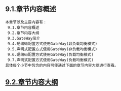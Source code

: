 
## 9.1.章节内容概述
    本章节涉及主要内容有：
     9.1.章节内容概述
     9.2.章节内容大纲
     9.3.GateWay简介
     9.4.硬编码配置方式使用GateWay(非负载均衡模式)
     9.5.声明式配置方式使用GateWay(非负载均衡模式)
     9.6.硬编码配置方式使用GateWay(负载均衡模式)
     9.7.声明式配置方式使用GateWay(负载均衡模式)
	具体每个小节中包含的内容可使通过下面的章节内容大纲进行查看。

## <a href="/enhance/markmap/backend/springcloud/springcloud-eureka/chapter/springcloud-eureka-outline5-chapter9.html" target="_blank">9.2.章节内容大纲</a>

<Markmap localtion="/enhance/markmap/backend/springcloud/springcloud-eureka/chapter/springcloud-eureka-outline5-chapter9.html" height="500rem"/>


